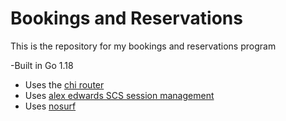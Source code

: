 # Bookings and Reservations

This is the repository for my bookings and reservations program

-Built in Go 1.18
- Uses the [chi router](https://github.com/go-chi/chi)
- Uses [alex edwards SCS session management](https://github.com/alexedwards/scs/v2)
- Uses [nosurf](https://github.com/justinas/nosurf)